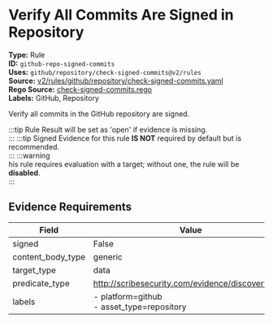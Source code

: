 # Verify All Commits Are Signed in Repository  
**Type:** Rule  
**ID:** `github-repo-signed-commits`  
**Uses:** `github/repository/check-signed-commits@v2/rules`  
**Source:** [v2/rules/github/repository/check-signed-commits.yaml](https://github.com/scribe-public/sample-policies/v2/rules/github/repository/check-signed-commits.yaml)  
**Rego Source:** [check-signed-commits.rego](https://github.com/scribe-public/sample-policies/v2/rules/github/repository/check-signed-commits.rego)  
**Labels:** GitHub, Repository  

Verify all commits in the GitHub repository are signed.

:::tip 
Rule Result will be set as 'open' if evidence is missing.  
::: 
:::tip 
Signed Evidence for this rule **IS NOT** required by default but is recommended.  
::: 
:::warning  
his rule requires evaluation with a target; without one, the rule will be **disabled**.  
::: 

## Evidence Requirements  
| Field | Value |
|-------|-------|
| signed | False |
| content_body_type | generic |
| target_type | data |
| predicate_type | http://scribesecurity.com/evidence/discovery/v0.1 |
| labels | - platform=github<br>- asset_type=repository |

